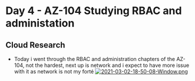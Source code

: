 # Day 4 - AZ-104 Studying RBAC and administation

## Cloud Research

- Today i went through the RBAC and administration chapters of the AZ-104, not the hardest, next up is network and i expect to have more issue with it as network is not my forté
[![2021-03-02-18-50-08-Window.png](https://i.postimg.cc/y6cPSNqD/2021-03-02-18-50-08-Window.png)](https://postimg.cc/nMV7yphx)

